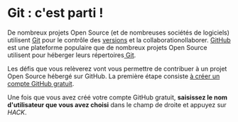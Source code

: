 # Git&nbsp;: c'est parti&nbsp;!

De nombreux projets Open Source (et de nombreuses sociétés de logiciels) utilisent [Git](https://git-scm.com/) pour le contrôle des [versions](https://en.wikipedia.org/wiki/Version_control) et la collaborationollaborer. [GitHub](https://www.github.com/) est une plateforme populaire que de nombreux projets Open Source utilisent pour héberger leurs répertoires[ Git](https://git-scm.com/book/en/v1/Git-Basics-Getting-a-Git-Repository).

Les défis que vous relèverez vont vous permettre de contribuer à un projet Open Source hébergé sur GitHub. La première étape consiste [à créer un compte GitHub gratuit](https://github.com/join).

Une fois que vous avez créé votre compte GitHub gratuit, __saisissez le nom d'utilisateur que vous avez choisi__ dans le champ de droite et appuyez sur *HACK*.